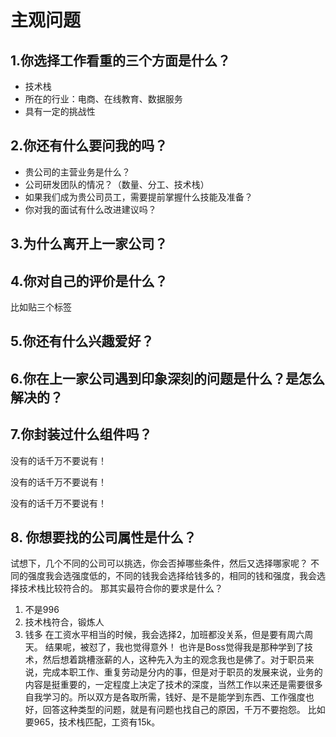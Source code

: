 # 主观问题

## 1.你选择工作看重的三个方面是什么？
* 技术栈
* 所在的行业：电商、在线教育、数据服务
* 具有一定的挑战性


## 2.你还有什么要问我的吗？
* 贵公司的主营业务是什么？
* 公司研发团队的情况？（数量、分工、技术栈）
* 如果我们成为贵公司员工，需要提前掌握什么技能及准备？
* 你对我的面试有什么改进建议吗？


## 3.为什么离开上一家公司？


## 4.你对自己的评价是什么？
比如贴三个标签


## 5.你还有什么兴趣爱好？


## 6.你在上一家公司遇到印象深刻的问题是什么？是怎么解决的？


## 7.你封装过什么组件吗？
没有的话千万不要说有！

没有的话千万不要说有！

没有的话千万不要说有！


## 8. 你想要找的公司属性是什么？
试想下，几个不同的公司可以挑选，你会否掉哪些条件，然后又选择哪家呢？
不同的强度我会选强度低的，不同的钱我会选择给钱多的，相同的钱和强度，我会选择技术栈比较符合的。
那其实最符合你的要求是什么？
1. 不是996
2. 技术栈符合，锻炼人
3. 钱多
在工资水平相当的时候，我会选择2，加班都没关系，但是要有周六周天。
结果呢，被怼了，我也觉得意外！
也许是Boss觉得我是那种学到了技术，然后想着跳槽涨薪的人，这种先入为主的观念我也是佛了。对于职员来说，完成本职工作、重复劳动是分内的事，但是对于职员的发展来说，业务的内容是挺重要的，一定程度上决定了技术的深度，当然工作以来还是需要很多自我学习的。所以双方是各取所需，钱好、是不是能学到东西、工作强度也好，回答这种类型的问题，就是有问题也找自己的原因，千万不要抱怨。
比如要965，技术栈匹配，工资有15k。